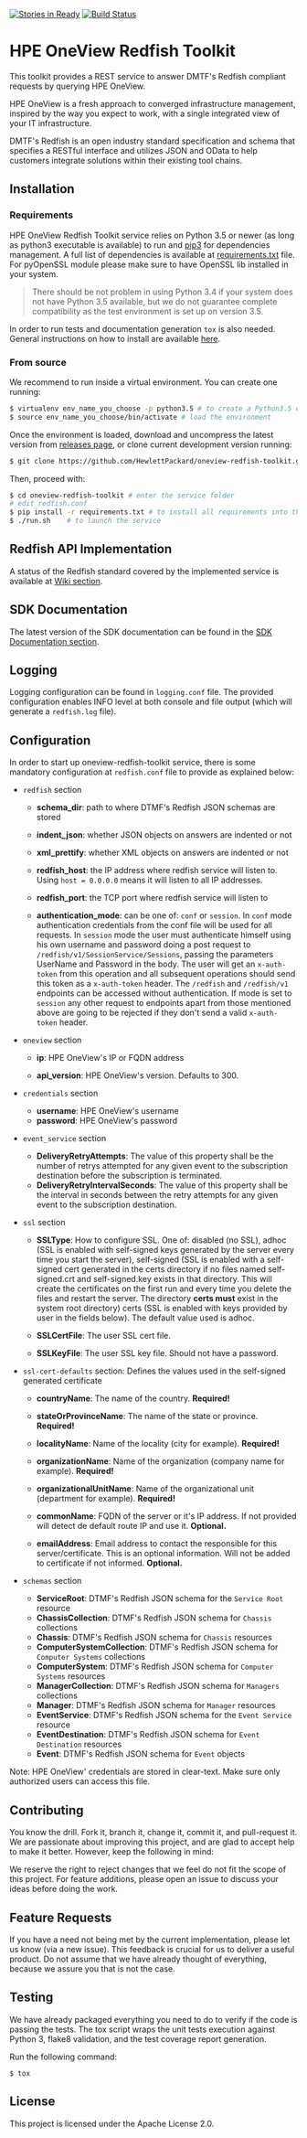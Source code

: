 [![Stories in Ready](https://badge.waffle.io/HewlettPackard/oneview-redfish-toolkit.png?label=ready&title=Ready)](http://waffle.io/HewlettPackard/oneview-redfish-toolkit) [![Build Status](https://travis-ci.org/HewlettPackard/oneview-redfish-toolkit.svg?branch=master)](https://travis-ci.org/HewlettPackard/oneview-redfish-toolkit)

# HPE OneView Redfish Toolkit

This toolkit provides a REST service to answer DMTF's Redfish compliant requests by querying HPE OneView.

HPE OneView is a fresh approach to converged infrastructure management, inspired by the way you expect to work, with a single integrated view of your IT infrastructure.

DMTF's Redfish is an open industry standard specification and schema that specifies a RESTful interface and utilizes JSON and OData to help customers integrate solutions within their existing tool chains.

## Installation

### Requirements

HPE OneView Redfish Toolkit service relies on Python 3.5 or newer (as long as python3 executable is available) to run and [pip3](https://pip.pypa.io/en/stable/installing/) for dependencies management. A full list of dependencies is available at [requirements.txt](requirements.txt) file. For pyOpenSSL module please make sure to have OpenSSL lib installed in your system.

> There should be not problem in using Python 3.4 if your system does not have Python 3.5 available, but we do not guarantee complete compatibility as the test environment is set up on version 3.5.

In order to run tests and documentation generation `tox` is also needed. General instructions on how to install are available [here](https://tox.readthedocs.io/en/latest/install.html).

### From source

We recommend to run inside a virtual environment. You can create one running:

```bash
$ virtualenv env_name_you_choose -p python3.5 # to create a Python3.5 environment, for example
$ source env_name_you_choose/bin/activate # load the environment
```

Once the environment is loaded, download and uncompress the latest version from [releases page](https://github.com/HewlettPackard/oneview-redfish-toolkit/releases), or clone current development version running:

```bash
$ git clone https://github.com/HewlettPackard/oneview-redfish-toolkit.git
```

Then, proceed with:

```bash
$ cd oneview-redfish-toolkit # enter the service folder
# edit redfish.conf
$ pip install -r requirements.txt # to install all requirements into the virtual environment
$ ./run.sh    # to launch the service
```

## Redfish API Implementation

A status of the Redfish standard covered by the implemented service is available at [Wiki section](https://github.com/HewlettPackard/oneview-redfish-toolkit/wiki/Redfish-Implementation-Status).

## SDK Documentation

The latest version of the SDK documentation can be found in the [SDK Documentation section](https://hewlettpackard.github.io/oneview-redfish-toolkit/index.html).

## Logging

Logging configuration can be found in `logging.conf` file. The provided configuration enables INFO level at both console and file output (which will generate a `redfish.log` file).

## Configuration

In order to start up oneview-redfish-toolkit service, there is some mandatory configuration at `redfish.conf` file to provide as explained below:

* `redfish` section

  * **schema_dir**: path to where DTMF's Redfish JSON schemas are stored
  
  * **indent_json**: whether JSON objects on answers are indented or not

  * **xml_prettify**: whether XML objects on answers are indented or not

  * **redfish_host**: the IP address where redfish service will listen to. Using `host = 0.0.0.0` means it will listen to all IP addresses.

  * **redfish_port**: the TCP port where redfish service will listen to

  * **authentication_mode**: can be one of: `conf` or `session`. In `conf` mode authentication credentials from the conf file will be used for all requests. In `session` mode the user must authenticate himself using his own username and password doing a post request to `/redfish/v1/SessionService/Sessions`, passing the parameters UserName and Password in the body. The user will get an `x-auth-token` from this operation and all subsequent operations should send this token as a `x-auth-token` header. The `/redfish` and `/redfish/v1` endpoints can be accessed without authentication. If mode is set to `session` any other request to endpoints apart from those mentioned above are going to be rejected if they don't send a valid `x-auth-token` header.
  

* `oneview` section

  * **ip**: HPE OneView's IP or FQDN address
  
  * **api_version**: HPE OneView's version. Defaults to 300.

* `credentials` section

  * **username**: HPE OneView's username
  
  * **password**: HPE OneView's password

* `event_service` section

  * **DeliveryRetryAttempts**: The value of this property shall be the number of retrys attempted for any given event to the subscription destination before the subscription is terminated.
  
  * **DeliveryRetryIntervalSeconds**: The value of this property shall be the interval in seconds between the retry attempts for any given event to the subscription destination.

* `ssl` section

  * **SSLType**: How to configure SSL. One of: disabled (no SSL), adhoc (SSL is enabled with self-signed keys generated by the server every time you start the server), self-signed (SSL is enabled with a self-signed cert generated in the certs directory if no files named self-signed.crt and self-signed.key exists in that directory. This will create the certificates on the first run and every time you delete the files and restart the server. The directory **certs must** exist in the system root directory) certs (SSL is enabled with keys provided by user in the fields below). The default value used is adhoc.
  
  * **SSLCertFile**: The user SSL cert file.

  * **SSLKeyFile**: The user SSL key file. Should not have a password.

* `ssl-cert-defaults` section: Defines the values used in the self-signed generated certificate

  * **countryName**: The name of the country. **Required!**
  
  * **stateOrProvinceName**: The name of the state or province. **Required!**

  * **localityName**: Name of the locality (city for example). **Required!**

  * **organizationName**: Name of the organization (company name for example). **Required!**
  
  * **organizationalUnitName**: Name of the organizational unit (department for example). **Required!**

  * **commonName**: FQDN of the server or it's IP address. If not provided will detect de default route IP and use it. **Optional.**
 
  * **emailAddress**: Email address to contact the responsible for this server/certificate. This is an optional information. Will not be added to certificate if not informed. **Optional.**

* `schemas` section

  * **ServiceRoot**: DTMF's Redfish JSON schema for the `Service Root` resource
  
  * **ChassisCollection**: DTMF's Redfish JSON schema for `Chassis` collections
  
  * **Chassis**: DTMF's Redfish JSON schema for `Chassis` resources
  
  * **ComputerSystemCollection**: DTMF's Redfish JSON schema for `Computer Systems` collections
  
  * **ComputerSystem**: DTMF's Redfish JSON schema for `Computer Systems` resources
  
  * **ManagerCollection**: DTMF's Redfish JSON schema for `Managers` collections
  
  * **Manager**: DTMF's Redfish JSON schema for `Manager` resources
  
  * **EventService**: DTMF's Redfish JSON schema for the `Event Service` resource
  
  * **EventDestination**: DTMF's Redfish JSON schema for `Event Destination` resources
  
  * **Event**: DTMF's Redfish JSON schema for `Event` objects

Note: HPE OneView' credentials are stored in clear-text. Make sure only authorized users can access this file.

## Contributing

You know the drill. Fork it, branch it, change it, commit it, and pull-request it. We are passionate about improving this project, and are glad to accept help to make it better. However, keep the following in mind:

We reserve the right to reject changes that we feel do not fit the scope of this project. For feature additions, please open an issue to discuss your ideas before doing the work.

## Feature Requests

If you have a need not being met by the current implementation, please let us know (via a new issue). This feedback is crucial for us to deliver a useful product. Do not assume that we have already thought of everything, because we assure you that is not the case.

## Testing

We have already packaged everything you need to do to verify if the code is passing the tests. The tox script wraps the unit tests execution against Python 3, flake8 validation, and the test coverage report generation.

Run the following command:

```
$ tox
```

## License

This project is licensed under the Apache License 2.0.
